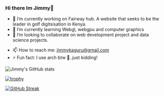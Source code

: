 ### Hi there Im Jimmy👋

- 🔭 I’m currently working on Fairway hub. A website that seeks to be the leader in golf digitsisation in Kenya.
- 🌱 I’m currently learning Webgl, webgpu and computer graphics
- 👯 I’m looking to collaborate on web development project and data science projects.
<!--
- 🤔 I’m looking for help with ...
- 💬 Ask me about ...
- 😄 Pronouns: ...
-->
- 📫 How to reach me: jimmykaguru@gmail.com
- ⚡ Fun fact: I use arch btw :rofl:..just kidding!

![Jimmy's GitHub stats](https://github-readme-stats.vercel.app/api?username=james-kaguru&theme=github_dark)

[![trophy](https://github-profile-trophy.vercel.app/?username=james-kaguru&theme=algolia)](https://github.com/james-kaguru/github-profile-trophy)

[![GitHub Streak](https://github-readme-streak-stats.herokuapp.com/?user=james-kaguru)](https://git.io/streak-stats)

<!--
**james-kaguru/james-kaguru** is a ✨ _special_ ✨ repository because its `README.md` (this file) appears on your GitHub profile.

Here are some ideas to get you started:

- 🔭 I’m currently working on ...
- 🌱 I’m currently learning ...
- 👯 I’m looking to collaborate on ...
- 🤔 I’m looking for help with ...
- 💬 Ask me about ...
- 📫 How to reach me: ...
- 😄 Pronouns: ...
- ⚡ Fun fact: ...
-->
